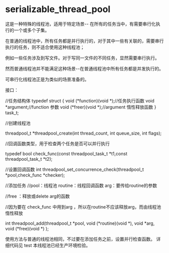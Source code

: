 # serializable_thread_pool
这是一种特殊的线程池，适用于特定场景-- 在所有的任务当中，有需要串行化执行的一个或多个子集。

在普通的线程池中，所有任务都是并行执行的，对于其中一些有关联的，需要串行执行的任务，则不适合使用这种线程池；

例如一些任务涉及到写文件。对于写同一文件的不同任务，显然需要串行执行。

然而普通线程池并不能满足这种场景--在普通线程池中所有任务都是并发执行的。

可串行化线程池正是为类似的场景准备的。










接口：

//任务结构体
typedef struct {
    void (*function)(void *);//任务执行函数
    void *argument;//function 参数
	void (*freer)(void *);//argument 惰性释放函数
} task_t;
 
 
//创建线程池

threadpool_t *threadpool_create(int thread_count, int queue_size, int flags);
 
 
//回调函数类型，用于检查两个任务是否可以并行执行

typedef  bool check_func(const threadpool_task_t *t1,const threadpool_task_t *t2);

//设置回调函数
int threadpool_set_concurrence_check(threadpool_t *pool,check_func *checker);
 
 
 
 
 
 
//添加任务 
//pool：线程池  routine：线程回调函数   arg：要传给routine的参数

//free ：释放或delete arg的函数

//因为要在 check_func 中用到arg ，所以在routine不应该释放arg，而由线程池惰性释放

int threadpool_add(threadpool_t *pool, void (*routine)(void *),
                   void *arg, void (*free)(void *) );
                   
                   
 
使用方法与普通的线程池相同，不过要在添加任务之前，设置并行检查函数。
详细代码见 test
本线程池已经生产环境检验。

